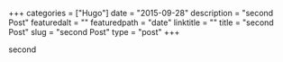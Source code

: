 +++
categories = ["Hugo"]
date = "2015-09-28"
description = "second Post"
featuredalt = ""
featuredpath = "date"
linktitle = ""
title = "second Post"
slug = "second Post"
type = "post"
+++

second

